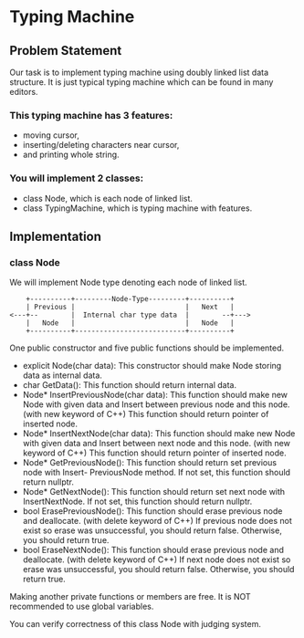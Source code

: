 # Typing Machine

## Problem Statement
Our task is to implement typing machine using doubly linked list data structure. It is just
typical typing machine which can be found in many editors.
### This typing machine has 3 features:
- moving cursor,
- inserting/deleting characters near cursor,
- and printing whole string.
### You will implement 2 classes:
- class Node, which is each node of linked list.
- class TypingMachine, which is typing machine with features.


## Implementation
### class Node
We will implement Node type denoting each node of linked list.
```
    +----------+---------Node-Type---------+----------+
    | Previous |                           |   Next   |
<---+--        |  Internal char type data  |        --+--->
    |   Node   |                           |   Node   |
    +----------+---------------------------+----------+
```

One public constructor and five public functions should be implemented.
  - explicit Node(char data): This constructor should make Node storing data as internal
  data.
  - char GetData(): This function should return internal data.
  - Node* InsertPreviousNode(char data): This function should make new Node with
  given data and Insert between previous node and this node. (with new keyword of C++)
  This function should return pointer of inserted node.
  - Node* InsertNextNode(char data): This function should make new Node with given
  data and Insert between next node and this node. (with new keyword of C++) This
  function should return pointer of inserted node.
  - Node* GetPreviousNode(): This function should return set previous node with Insert-
  PreviousNode method. If not set, this function should return nullptr.
  - Node* GetNextNode(): This function should return set next node with InsertNextNode.
  If not set, this function should return nullptr.
  - bool ErasePreviousNode(): This function should erase previous node and deallocate.
  (with delete keyword of C++) If previous node does not exist so erase was unsuccessful,
  you should return false. Otherwise, you should return true.
  - bool EraseNextNode(): This function should erase previous node and deallocate. (with
  delete keyword of C++) If next node does not exist so erase was unsuccessful, you should
  return false. Otherwise, you should return true.


Making another private functions or members are free. It is NOT recommended to use
global variables.

You can verify correctness of this class Node with judging system.
